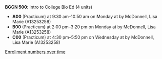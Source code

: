 **BGGN 500**: Intro to College Bio Ed (4 units)

- **A00** (Practicum) at 9:30 am–10:50 am on Monday at   by McDonnell, Lisa Marie (A13253258)
- **B00** (Practicum) at 2:00 pm–3:20 pm on Monday at   by McDonnell, Lisa Marie (A13253258)
- **C00** (Practicum) at 4:30 pm–5:50 pm on Wednesday at   by McDonnell, Lisa Marie (A13253258)

[Enrollment numbers over time](./BGGN500.tsv)
